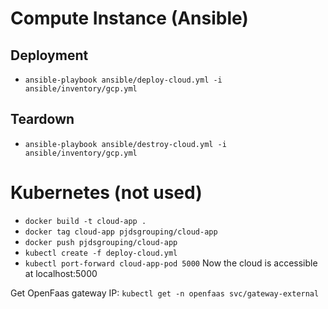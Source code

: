 # Compute Instance (Ansible)
## Deployment
- `ansible-playbook ansible/deploy-cloud.yml -i ansible/inventory/gcp.yml`
## Teardown
- `ansible-playbook ansible/destroy-cloud.yml -i ansible/inventory/gcp.yml`
# Kubernetes (not used)
- `docker build -t cloud-app .`
- `docker tag cloud-app pjdsgrouping/cloud-app`
- `docker push pjdsgrouping/cloud-app`
- `kubectl create -f deploy-cloud.yml`
- `kubectl port-forward cloud-app-pod 5000`
Now the cloud is accessible at localhost:5000


Get OpenFaas gateway IP: `kubectl get -n openfaas svc/gateway-external`